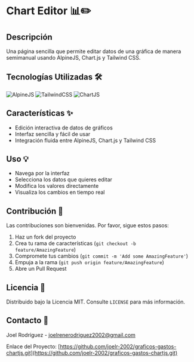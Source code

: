# Chart Editor 📊✏️

## Descripción
Una página sencilla que permite editar datos de una gráfica de manera semimanual usando AlpineJS, Chart.js y Tailwind CSS.

## Tecnologías Utilizadas 🛠️

![AlpineJS](https://img.shields.io/badge/-AlpineJS-8BC0D0?style=flat-square&logo=alpine.js&logoColor=white)
![TailwindCSS](https://img.shields.io/badge/-TailwindCSS-38B2AC?style=flat-square&logo=tailwind-css&logoColor=white)
![ChartJS](https://img.shields.io/badge/-Chart.js-FF6384?style=flat-square&logo=chart.js&logoColor=white)

## Características ✨

- Edición interactiva de datos de gráficos
- Interfaz sencilla y fácil de usar
- Integración fluida entre AlpineJS, Chart.js y Tailwind CSS

## Uso 💡

- Navega por la interfaz
- Selecciona los datos que quieres editar
- Modifica los valores directamente
- Visualiza los cambios en tiempo real

## Contribución 🤝

Las contribuciones son bienvenidas. Por favor, sigue estos pasos:

1. Haz un fork del proyecto
2. Crea tu rama de características (`git checkout -b feature/AmazingFeature`)
3. Compromete tus cambios (`git commit -m 'Add some AmazingFeature'`)
4. Empuja a la rama (`git push origin feature/AmazingFeature`)
5. Abre un Pull Request

## Licencia 📄

Distribuido bajo la Licencia MIT. Consulte `LICENSE` para más información.

## Contacto 📧

Joel Rodríguez - joelrenerodriguez2002@gmail.com

Enlace del Proyecto: [https://github.com/joelr-2002/graficos-gastos-chartjs.git](https://github.com/joelr-2002/graficos-gastos-chartjs.git)
